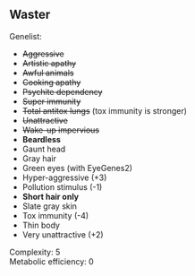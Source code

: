 <!--[![GPLv3][badge-license]](https://www.gnu.org/licenses/gpl-3.0) -->
[badge-license]: https://img.shields.io/badge/License-GPLv3-lightgray
<!--![Supports Royalty][badge-dlc-royalty] supports Royalty DLC-->
[badge-dlc-royalty]: https://img.shields.io/badge/DLC-Royalty-gold
<!--![Supports Ideology][badge-dlc-ideology] supports Ideology DLC-->
[badge-dlc-ideology]: https://img.shields.io/badge/DLC-Ideology-indianred
<!--![Supports Biotech][badge-dlc-biotech] supports Biotech DLC-->
[badge-dlc-biotech]: https://img.shields.io/badge/DLC-Biotech-mediumturquoise
<!--![Supports Anomaly][badge-dlc-anomaly] supports Anomaly DLC-->
[badge-dlc-anomaly]: https://img.shields.io/badge/DLC-Anomaly-darkseagreen

## Waster
Genelist:
- ~~Aggressive~~
- ~~Artistic apathy~~
- ~~Awful animals~~
- ~~Cooking apathy~~
- ~~Psychite dependency~~
- ~~Super immunity~~
- ~~Total antitox lungs~~ (tox immunity is stronger)
- ~~Unattractive~~
- ~~Wake-up impervious~~
- **Beardless**
- Gaunt head
- Gray hair
- Green eyes (with EyeGenes2)
- Hyper-aggressive (+3)
- Pollution stimulus (-1)
- **Short hair only**
- Slate gray skin
- Tox immunity (-4)
- Thin body
- Very unattractive (+2)

Complexity: 5\
Metabolic efficiency: 0